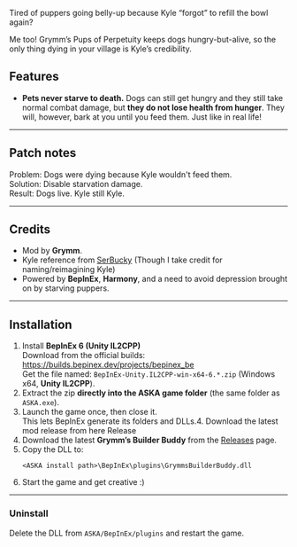Tired of puppers going belly-up because Kyle “forgot” to refill the bowl again?  

Me too! Grymm’s Pups of Perpetuity keeps dogs hungry-but-alive, so the only thing dying in your village is Kyle’s credibility.


## Features

- **Pets never starve to death.** Dogs can still get hungry and they still take normal combat damage, but **they do not lose health from hunger**. They will, however, bark at you until you feed them. Just like in real life! 

---

## Patch notes

Problem: Dogs were dying because Kyle wouldn't feed them.  
Solution: Disable starvation damage.  
Result: Dogs live. Kyle still Kyle.  

---

## Credits

- Mod by **Grymm**.
- Kyle reference from [SerBucky](https://www.youtube.com/channel/UCKgkufG1zPWOac-GBkrtRgA) (Though I take credit for naming/reimagining Kyle)
- Powered by **BepInEx**, **Harmony**, and a need to avoid depression brought on by starving puppers.

---

## Installation

1. Install **BepInEx 6 (Unity IL2CPP)**  
   Download from the official builds: https://builds.bepinex.dev/projects/bepinex_be  
   Get the file named: `BepInEx-Unity.IL2CPP-win-x64-6.*.zip` (Windows x64, **Unity IL2CPP**).
2. Extract the zip **directly into the ASKA game folder** (the same folder as `ASKA.exe`).
3. Launch the game once, then close it.  
   This lets BepInEx generate its folders and DLLs.4. Download the latest mod release from here Release
4. Download the latest **Grymm’s Builder Buddy** from the [Releases](../../releases) page.
5. Copy the DLL to:
   ```text
   <ASKA install path>\BepInEx\plugins\GrymmsBuilderBuddy.dll
6. Start the game and get creative :) 

---

### Uninstall
Delete the DLL from `ASKA/BepInEx/plugins` and restart the game.  
